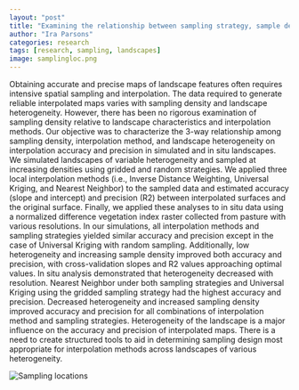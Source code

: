 ```yaml
---
layout: "post"
title: "Examining the relationship between sampling strategy, sample density, and interpolation strategy on mapping accuracy"
author: "Ira Parsons"
categories: research
tags: [research, sampling, landscapes]
image: samplingloc.png
---
```

Obtaining accurate and precise maps of landscape features often requires intensive spatial sampling and interpolation. 
The data required to generate reliable interpolated maps varies with sampling density and landscape heterogeneity. 
However, there has been no rigorous examination of sampling density relative to landscape characteristics and interpolation methods. Our objective was to characterize the 3-way relationship among sampling density, interpolation method, and landscape heterogeneity on interpolation accuracy and precision in simulated and in situ landscapes. We simulated landscapes of variable heterogeneity and sampled at increasing densities using gridded and random strategies. We applied three local interpolation methods (i.e., Inverse Distance Weighting, Universal Kriging, and Nearest Neighbor) to the sampled data and estimated accuracy (slope and intercept) and precision (R2) between interpolated surfaces and the original surface. Finally, we applied these analyses to in situ data using a normalized difference vegetation index raster collected from pasture with various resolutions. In our simulations, all interpolation methods and sampling strategies yielded similar accuracy and precision except in the case of Universal Kriging with random sampling. Additionally, low heterogeneity and increasing sample density improved both accuracy and precision, with cross-validation slopes and R2 values approaching optimal values. In situ analysis demonstrated that heterogeneity decreased with resolution. Nearest Neighbor under both sampling strategies and Universal Kriging using the gridded sampling strategy had the highest accuracy and precision. Decreased heterogeneity and increased sampling density improved accuracy and precision for all combinations of interpolation method and sampling strategies. Heterogeneity of the  landscape is a major influence on the accuracy and precision of interpolated maps. There is a need to create structured tools to aid in determining sampling design most appropriate for interpolation methods across landscapes of various heterogeneity. 

![Sampling locations](/Users/ira/Documents/GitHub/irap93.github.io/images/samplingloc.png)